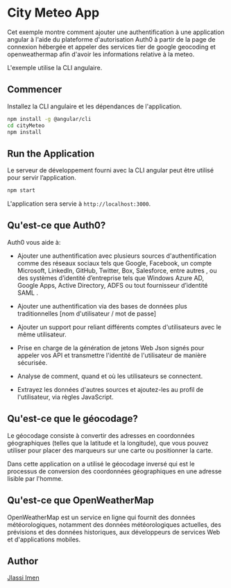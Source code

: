 # City Meteo App

Cet exemple montre comment ajouter une authentification à une application angular à l'aide du plateforme d'autorisation Auth0 à partir de la page de connexion hébergée et appeler des services tier de google geocoding et openweathermap afin d'avoir les informations relative à la meteo.

 L'exemple utilise la CLI angulaire.

## Commencer

Installez la CLI angulaire et les dépendances de l'application.

```bash
npm install -g @angular/cli
cd cityMeteo
npm install
```


## Run the Application

Le serveur de développement fourni avec la CLI angular peut être utilisé pour servir l’application.

```bash
npm start
```

L'application sera servie à `http://localhost:3000`.


## Qu'est-ce que Auth0?
Auth0 vous aide à:

* Ajouter une authentification avec plusieurs sources d'authentification comme des réseaux sociaux tels que Google, Facebook, un compte Microsoft, LinkedIn, GitHub, Twitter, Box, Salesforce, entre autres , ou des systèmes d’identité d’entreprise tels que Windows Azure AD, Google Apps, Active Directory, ADFS ou tout fournisseur d’identité SAML .

* Ajouter une authentification via des bases de données plus traditionnelles   [nom d'utilisateur / mot de passe]

* Ajouter un support pour reliant différents comptes d'utilisateurs avec le même utilisateur.

* Prise en charge de la génération de jetons Web Json signés pour appeler vos API et transmettre l'identité de l'utilisateur de manière sécurisée.

* Analyse de comment, quand et où les utilisateurs se connectent.

* Extrayez les données d'autres sources et ajoutez-les au profil de l'utilisateur, via règles JavaScript.

## Qu'est-ce que le géocodage?
Le géocodage consiste à convertir des adresses en coordonnées géographiques (telles que la latitude et la longitude), que vous pouvez utiliser pour placer des marqueurs sur une carte ou positionner la carte.

Dans cette application on a utilisé le géocodage inversé qui est le processus de conversion des coordonnées géographiques en une adresse lisible par l'homme.

## Qu'est-ce que OpenWeatherMap
OpenWeatherMap est un service en ligne qui fournit des données météorologiques, notamment des données météorologiques actuelles, des prévisions et des données historiques, aux développeurs de services Web et d'applications mobiles.

## Author

[Jlassi Imen](https://www.linkedin.com/in/imen-jlassi-55a2b09b/)



